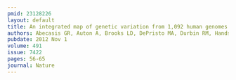 ```yaml
---
pmid: 23128226
layout: default
title: An integrated map of genetic variation from 1,092 human genomes.
authors: Abecasis GR, Auton A, Brooks LD, DePristo MA, Durbin RM, Handsaker RE, Kang HM, Marth GT, McVean GA, 1000 Genomes Project Consortium
pubdate: 2012 Nov 1
volume: 491
issue: 7422
pages: 56-65
journal: Nature
---
```

